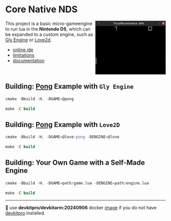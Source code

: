 # Core Native NDS

[<img align="right" height="168px" src="https://raw.githubusercontent.com/RodrigoDornelles/RodrigoDornelles/refs/heads/master/media/pong-gba-gly-engine.gif">](https://gly-engine.itch.io/pong)

This project is a basic micro-gameengine to run lua in the **Nintendo DS**,
which can be expanded to a custom engine, such as [Gly Engine](https://github.com/gly-engine/gly-engine) or [Love2d](https://github.com/gly-engine/love-engine).

 * [online ide](https://playground.gamely.com.br)
 * [limitations](https://docs.gamely.com.br/limits#limits-in-nintendo-ds)
 * [documentation](https://docs.gamely.com.br/nintendo#nds)

<br/>

## Building: [Pong](https://github.com/gly-engine/gly-engine/blob/main/samples/pong/game.lua) Example with `Gly Engine`

```sql
cmake -Bbuild -H. -DGAME=@pong
```

```sql
make -C build
```

## Building: [Pong](https://github.com/gly-engine/love-engine/blob/main/samples/pong/main.lua) Example with `Love2D`

```sql
cmake -Bbuild -H. -DGAME=@love:pong -DENGINE=@love
```

```sql
make -C build
```

## Building: Your Own Game with a Self-Made Engine

```sql
cmake -Bbuild -H. -DGAME=path/game.lua -DENGINE=path/engine.lua
```

```sql
make -C build
```

---

:whale: use **devkitpro/devkitarm:20240906** docker [image](https://hub.docker.com/r/devkitpro/devkitarm) if you do not have [devkitpro](https://devkitpro.org/wiki/devkitPro_pacman) installed.
